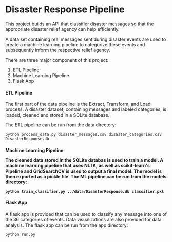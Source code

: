 # Disaster Response Pipeline

This project builds an API that classifier disaster messages so that the appropriate disaster relief agency can help efficiently. 

A data set containing real messages sent during disaster events are used to create a machine learning pipeline to categorize these events and subsequently inform the respective relief agency.

There are three major component of this project:
 
 1) ETL Pipeline
 2) Machine Learning Pipeline
 3) Flask App
 
 <h4>ETL Pipeline</h4>
 The first part of the data pipeline is the Extract, Transform, and Load process. A disaster dataset, containing messages and labeled categories, is loaded, cleaned and stored in a SQLite database.
 
 The ETL pipeline can be run from the data directory:
 ```$xslt
python process_data.py disaster_messages.csv disaster_categories.csv DisasterResponse.db

```
 
 <h4> Machine Learning Pipeline </>
 
The cleaned data stored in the SQLite databas is used to train a model. A machine learning pipeline that uses NLTK, as well as scikit-learn's Pipeline and GridSearchCV is used to output a final model. The model is then exported as a pickle file.
The ML pipeline can be run from the models directory:
```$xslt
python train_classifier.py ../data/DisasterResponse.db classifier.pkl

```

<h4> Flask App </h4>

A flask app is provided that can be used to classify any message into one of the 36 categories of events. Data visualizations are also provided for data analysis.
The flask app can be run from the app directory:
```$xslt
python run.py

```